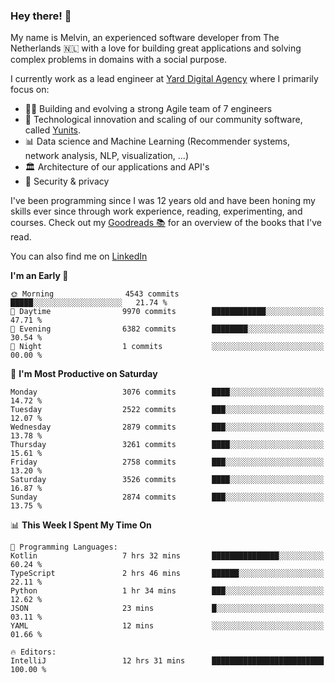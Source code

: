### Hey there! 👋

My name is Melvin, an experienced software developer from The Netherlands 🇳🇱 with a love for building great applications and solving complex problems in domains with a social purpose. 

I currently work as a lead engineer at [Yard Digital Agency](https://github.com/yardinternet) where I primarily focus on:

* 👏🏼 Building and evolving a strong Agile team of 7 engineers
* 🚀 Technological innovation and scaling of our community software, called [Yunits](https://www.yunits.com/).
* 📊 Data science and Machine Learning (Recommender systems, network analysis, NLP, visualization, ...)
* 🏛 Architecture of our applications and API's
* 🔐 Security & privacy

I've been programming since I was 12 years old and have been honing my skills ever since through work experience, reading, experimenting, and courses.
Check out my [Goodreads 📚](https://goodreads.com/melvinkoopmans) for an overview of the books that I've read. 

You can also find me on [LinkedIn](https://www.linkedin.com/in/melvinkoopmans)

<!--START_SECTION:waka-->
**I'm an Early 🐤** 

```text
🌞 Morning                4543 commits        █████░░░░░░░░░░░░░░░░░░░░   21.74 % 
🌆 Daytime                9970 commits        ████████████░░░░░░░░░░░░░   47.71 % 
🌃 Evening                6382 commits        ████████░░░░░░░░░░░░░░░░░   30.54 % 
🌙 Night                  1 commits           ░░░░░░░░░░░░░░░░░░░░░░░░░   00.00 % 
```
📅 **I'm Most Productive on Saturday** 

```text
Monday                   3076 commits        ████░░░░░░░░░░░░░░░░░░░░░   14.72 % 
Tuesday                  2522 commits        ███░░░░░░░░░░░░░░░░░░░░░░   12.07 % 
Wednesday                2879 commits        ███░░░░░░░░░░░░░░░░░░░░░░   13.78 % 
Thursday                 3261 commits        ████░░░░░░░░░░░░░░░░░░░░░   15.61 % 
Friday                   2758 commits        ███░░░░░░░░░░░░░░░░░░░░░░   13.20 % 
Saturday                 3526 commits        ████░░░░░░░░░░░░░░░░░░░░░   16.87 % 
Sunday                   2874 commits        ███░░░░░░░░░░░░░░░░░░░░░░   13.75 % 
```


📊 **This Week I Spent My Time On** 

```text
💬 Programming Languages: 
Kotlin                   7 hrs 32 mins       ███████████████░░░░░░░░░░   60.24 % 
TypeScript               2 hrs 46 mins       ██████░░░░░░░░░░░░░░░░░░░   22.11 % 
Python                   1 hr 34 mins        ███░░░░░░░░░░░░░░░░░░░░░░   12.62 % 
JSON                     23 mins             █░░░░░░░░░░░░░░░░░░░░░░░░   03.11 % 
YAML                     12 mins             ░░░░░░░░░░░░░░░░░░░░░░░░░   01.66 % 

🔥 Editors: 
IntelliJ                 12 hrs 31 mins      █████████████████████████   100.00 % 
```


<!--END_SECTION:waka-->
